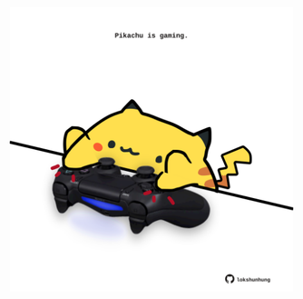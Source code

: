 <!-- built at 13/08/2023, 24:01:14 UTC -->
<p align="center">
  <img width="500" height="500" src="./ReadmeImage.svg">
</p>
